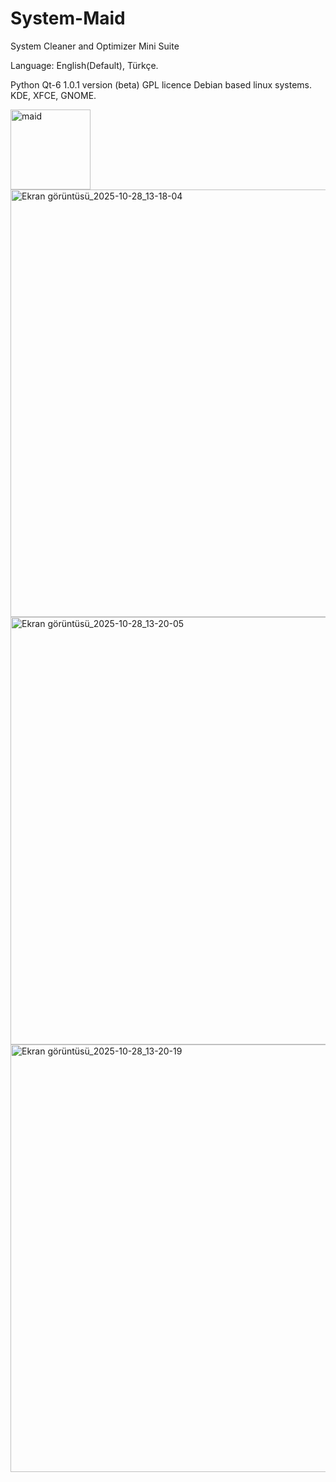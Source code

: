 # System-Maid
System Cleaner and Optimizer Mini Suite

Language: English(Default), Türkçe.

Python
Qt-6
1.0.1 version (beta)
GPL licence
Debian based linux systems.
KDE, XFCE, GNOME.

<img width="128" height="128" alt="maid" src="https://github.com/user-attachments/assets/22462a3b-03d6-4c24-8001-ea63008dc78c" />

<img width="810" height="684" alt="Ekran görüntüsü_2025-10-28_13-18-04" src="https://github.com/user-attachments/assets/e662508f-be37-460e-ab56-2dfdca012a5d" />

<img width="810" height="684" alt="Ekran görüntüsü_2025-10-28_13-20-05" src="https://github.com/user-attachments/assets/dd5a5115-7664-40a1-b7ed-94504fd536a7" />

<img width="810" height="684" alt="Ekran görüntüsü_2025-10-28_13-20-19" src="https://github.com/user-attachments/assets/b1ad6022-5a71-4c87-af1f-ec5553f96658" />

